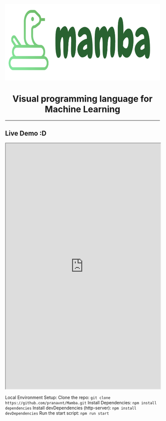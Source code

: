 <p align="center">
  <img width="3.0813253012*2.5" height="250" src="src/assets/readme_logo.png">
  <h1 align="center">Visual programming language for Machine Learning</h1>
</p>
<hr>
<h2>Live Demo :D</h2>
<iframe src="https://mambaml.herokuapp.com" width="100%" height="800px"></iframe>

Local Environment Setup:
Clone the repo:
`git clone https://github.com/pranavnt/Mamba.git`
Install Dependencies:
`npm install dependencies`
Install devDependencies (http-server):
`npm install devDependencies`
Run the start script:
`npm run start`

